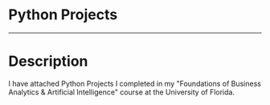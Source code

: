 # Python Projects


-------
# Description <a name="description">

I have attached Python Projects I completed in my "Foundations of Business Analytics & Artificial Intelligence" course at the University of Florida.
